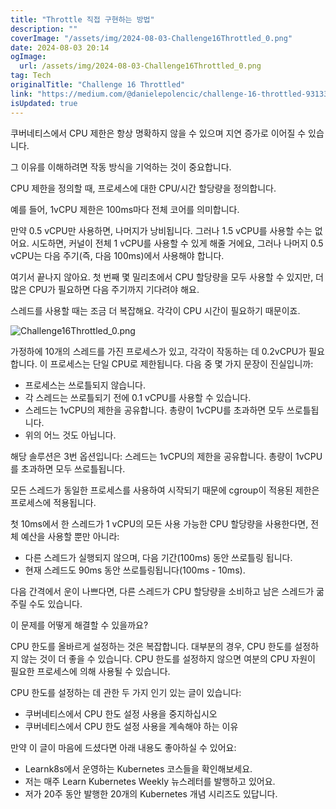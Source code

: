 ```yaml
---
title: "Throttle 직접 구현하는 방법"
description: ""
coverImage: "/assets/img/2024-08-03-Challenge16Throttled_0.png"
date: 2024-08-03 20:14
ogImage: 
  url: /assets/img/2024-08-03-Challenge16Throttled_0.png
tag: Tech
originalTitle: "Challenge 16 Throttled"
link: "https://medium.com/@danielepolencic/challenge-16-throttled-93133f8fd0ad"
isUpdated: true
---
```






쿠버네티스에서 CPU 제한은 항상 명확하지 않을 수 있으며 지연 증가로 이어질 수 있습니다.

그 이유를 이해하려면 작동 방식을 기억하는 것이 중요합니다.

CPU 제한을 정의할 때, 프로세스에 대한 CPU/시간 할당량을 정의합니다.

예를 들어, 1vCPU 제한은 100ms마다 전체 코어를 의미합니다.

<div class="content-ad"></div>

만약 0.5 vCPU만 사용하면, 나머지가 낭비됩니다. 그러나 1.5 vCPU를 사용할 수는 없어요. 시도하면, 커널이 전체 1 vCPU를 사용할 수 있게 해줄 거에요, 그러나 나머지 0.5 vCPU는 다음 주기(즉, 다음 100ms)에서 사용해야 합니다.

여기서 끝나지 않아요. 첫 번째 몇 밀리초에서 CPU 할당량을 모두 사용할 수 있지만, 더 많은 CPU가 필요하면 다음 주기까지 기다려야 해요.

스레드를 사용할 때는 조금 더 복잡해요. 각각이 CPU 시간이 필요하기 때문이죠.

![Challenge16Throttled_0.png](/assets/img/2024-08-03-Challenge16Throttled_0.png)

<div class="content-ad"></div>

가정하에 10개의 스레드를 가진 프로세스가 있고, 각각이 작동하는 데 0.2vCPU가 필요합니다. 이 프로세스는 단일 CPU로 제한됩니다. 다음 중 몇 가지 문장이 진실입니까:

- 프로세스는 쓰로틀되지 않습니다.
- 각 스레드는 쓰로틀되기 전에 0.1 vCPU를 사용할 수 있습니다.
- 스레드는 1vCPU의 제한을 공유합니다. 총량이 1vCPU를 초과하면 모두 쓰로틀됩니다.
- 위의 어느 것도 아닙니다.

해당 솔루션은 3번 옵션입니다: 스레드는 1vCPU의 제한을 공유합니다. 총량이 1vCPU를 초과하면 모두 쓰로틀됩니다.

<div class="content-ad"></div>

모든 스레드가 동일한 프로세스를 사용하여 시작되기 때문에 cgroup이 적용된 제한은 프로세스에 적용됩니다.

첫 10ms에서 한 스레드가 1 vCPU의 모든 사용 가능한 CPU 할당량을 사용한다면, 전체 예산을 사용할 뿐만 아니라:

- 다른 스레드가 실행되지 않으며, 다음 기간(100ms) 동안 쓰로틀링 됩니다.
- 현재 스레드도 90ms 동안 쓰로틀링됩니다(100ms - 10ms).

다음 간격에서 운이 나쁘다면, 다른 스레드가 CPU 할당량을 소비하고 남은 스레드가 굶주릴 수도 있습니다.

<div class="content-ad"></div>

이 문제를 어떻게 해결할 수 있을까요?

CPU 한도를 올바르게 설정하는 것은 복잡합니다. 대부분의 경우, CPU 한도를 설정하지 않는 것이 더 좋을 수 있습니다. CPU 한도를 설정하지 않으면 여분의 CPU 자원이 필요한 프로세스에 의해 사용될 수 있습니다.

CPU 한도를 설정하는 데 관한 두 가지 인기 있는 글이 있습니다:

- 쿠버네티스에서 CPU 한도 설정 사용을 중지하십시오
- 쿠버네티스에서 CPU 한도 설정 사용을 계속해야 하는 이유

<div class="content-ad"></div>

만약 이 글이 마음에 드셨다면 아래 내용도 좋아하실 수 있어요:

- Learnk8s에서 운영하는 Kubernetes 코스들을 확인해보세요.
- 저는 매주 Learn Kubernetes Weekly 뉴스레터를 발행하고 있어요.
- 저가 20주 동안 발행한 20개의 Kubernetes 개념 시리즈도 있답니다.